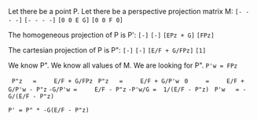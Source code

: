Let there be a point P.
Let there be a perspective projection matrix M:
`[- - - -]`
`[- - - -]`
`[0 0 E G]`
`[0 0 F 0]`

The homogeneous projection of P is P':
`[-]`
`[-]`
`[EPz + G]`
`[FPz]`

The cartesian projection of P is P":
`[-]`
`[-]`
`[E/F + G/FPz]`
`[1]`

We know P".
We know all values of M.
We are looking for P".
`P'w = FPz`

` P"z   =     E/F + G/FPz`
` P"z   =     E/F + G/P'w`
` 0     =     E/F + G/P'w - P"z`
`-G/P'w =     E/F - P"z`
`-P'w/G =  1/(E/F - P"z)`
` P'w   = -G/(E/F - P"z)`

`P' = P" * -G(E/F - P"z)`
